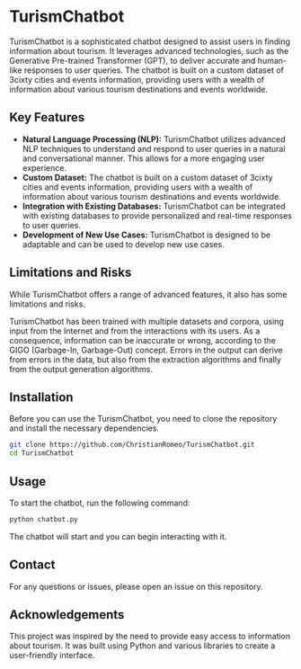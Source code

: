 # TurismChatbot

TurismChatbot is a sophisticated chatbot designed to assist users in finding information about tourism. It leverages advanced technologies, such as the Generative Pre-trained Transformer (GPT), to deliver accurate and human-like responses to user queries. The chatbot is built on a custom dataset of 3cixty cities and events information, providing users with a wealth of information about various tourism destinations and events worldwide.

## Key Features

* **Natural Language Processing (NLP):** TurismChatbot utilizes advanced NLP techniques to understand and respond to user queries in a natural and conversational manner. This allows for a more engaging user experience.
* **Custom Dataset:** The chatbot is built on a custom dataset of 3cixty cities and events information, providing users with a wealth of information about various tourism destinations and events worldwide.
* **Integration with Existing Databases:** TurismChatbot can be integrated with existing databases to provide personalized and real-time responses to user queries.
* **Development of New Use Cases:** TurismChatbot is designed to be adaptable and can be used to develop new use cases.

## Limitations and Risks

While TurismChatbot offers a range of advanced features, it also has some limitations and risks.

TurismChatbot has been trained with multiple datasets and corpora, using input from the Internet and from the interactions with its users. As a consequence, information can be inaccurate or wrong, according to the GIGO (Garbage-In, Garbage-Out) concept. Errors in the output can derive from errors in the data, but also from the extraction algorithms and finally from the output generation algorithms.

## Installation

Before you can use the TurismChatbot, you need to clone the repository and install the necessary dependencies. 

```bash
git clone https://github.com/ChristianRomeo/TurismChatbot.git
cd TurismChatbot
```

## Usage

To start the chatbot, run the following command:

```bash
python chatbot.py
```

The chatbot will start and you can begin interacting with it.

## Contact

For any questions or issues, please open an issue on this repository.

## Acknowledgements

This project was inspired by the need to provide easy access to information about tourism. It was built using Python and various libraries to create a user-friendly interface.

